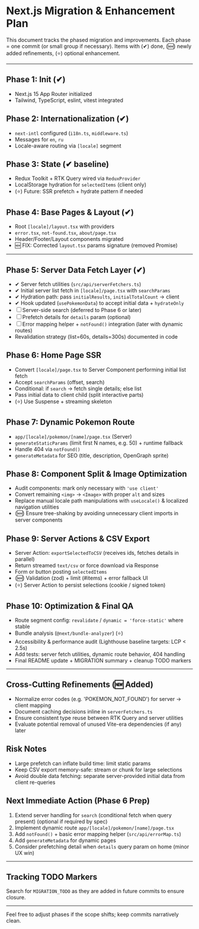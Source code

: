 # Next.js Migration & Enhancement Plan

This document tracks the phased migration and improvements. Each phase = one commit (or small group if necessary). Items with (✔) done, (🆕) newly added refinements, (⭐) optional enhancement.

---

## Phase 1: Init (✔)

- Next.js 15 App Router initialized
- Tailwind, TypeScript, eslint, vitest integrated

## Phase 2: Internationalization (✔)

- `next-intl` configured (`i18n.ts`, `middleware.ts`)
- Messages for `en`, `ru`
- Locale-aware routing via `[locale]` segment

## Phase 3: State (✔ baseline)

- Redux Toolkit + RTK Query wired via `ReduxProvider`
- LocalStorage hydration for `selectedItems` (client only)
- (⭐) Future: SSR prefetch + hydrate pattern if needed

## Phase 4: Base Pages & Layout (✔)

- Root `[locale]/layout.tsx` with providers
- `error.tsx`, `not-found.tsx`, `about/page.tsx`
- Header/Footer/Layout components migrated
- 🆕 FIX: Corrected `layout.tsx` params signature (removed Promise)

---

## Phase 5: Server Data Fetch Layer (✔)

- ✔ Server fetch utilities (`src/api/serverFetchers.ts`)
- ✔ Initial server list fetch in `[locale]/page.tsx` with `searchParams`
- ✔ Hydration path: pass `initialResults`, `initialTotalCount` → client
- ✔ Hook updated (`usePokemonData`) to accept initial data + `hydrateOnly`
- ☐ Server-side search (deferred to Phase 6 or later)
- ☐ Prefetch details for `details` param (optional)
- ☐ Error mapping helper + `notFound()` integration (later with dynamic routes)
- Revalidation strategy (list=60s, details=300s) documented in code

## Phase 6: Home Page SSR

- Convert `[locale]/page.tsx` to Server Component performing initial list fetch
- Accept `searchParams` (offset, search)
- Conditional: if `search` -> fetch single details; else list
- Pass initial data to client child (split interactive parts)
- (⭐) Use Suspense + streaming skeleton

## Phase 7: Dynamic Pokemon Route

- `app/[locale]/pokemon/[name]/page.tsx` (Server)
- `generateStaticParams` (limit first N names, e.g. 50) + runtime fallback
- Handle 404 via `notFound()`
- `generateMetadata` for SEO (title, description, OpenGraph sprite)

## Phase 8: Component Split & Image Optimization

- Audit components: mark only necessary with `'use client'`
- Convert remaining `<img>` → `<Image>` with proper `alt` and sizes
- Replace manual locale path manipulations with `useLocale()` & localized navigation utilities
- (🆕) Ensure tree-shaking by avoiding unnecessary client imports in server components

## Phase 9: Server Actions & CSV Export

- Server Action: `exportSelectedToCSV` (receives ids, fetches details in parallel)
- Return streamed `text/csv` or force download via Response
- Form or button posting `selectedItems`
- (🆕) Validation (zod) + limit (#items) + error fallback UI
- (⭐) Server Action to persist selections (cookie / signed token)

## Phase 10: Optimization & Final QA

- Route segment config: `revalidate` / `dynamic = 'force-static'` where stable
- Bundle analysis (`@next/bundle-analyzer`) (⭐)
- Accessibility & performance audit (Lighthouse baseline targets: LCP < 2.5s)
- Add tests: server fetch utilities, dynamic route behavior, 404 handling
- Final README update + MIGRATION summary + cleanup TODO markers

---

## Cross-Cutting Refinements (🆕 Added)

- Normalize error codes (e.g. 'POKEMON_NOT_FOUND') for server -> client mapping
- Document caching decisions inline in `serverFetchers.ts`
- Ensure consistent type reuse between RTK Query and server utilities
- Evaluate potential removal of unused Vite-era dependencies (if any) later

## Risk Notes

- Large prefetch can inflate build time: limit static params
- Keep CSV export memory-safe: stream or chunk for large selections
- Avoid double data fetching: separate server-provided initial data from client re-queries

## Next Immediate Action (Phase 6 Prep)

1. Extend server handling for `search` (conditional fetch when query present) (optional if required by spec)
2. Implement dynamic route `app/[locale]/pokemon/[name]/page.tsx`
3. Add `notFound()` + basic error mapping helper (`src/api/errorMap.ts`)
4. Add `generateMetadata` for dynamic pages
5. Consider prefetching detail when `details` query param on home (minor UX win)

---

## Tracking TODO Markers

Search for `MIGRATION_TODO` as they are added in future commits to ensure closure.

---

Feel free to adjust phases if the scope shifts; keep commits narratively clean.

